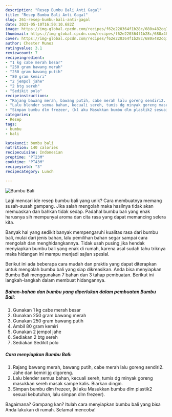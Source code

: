 ```yaml
---
description: "Resep Bumbu Bali Anti Gagal"
title: "Resep Bumbu Bali Anti Gagal"
slug: 261-resep-bumbu-bali-anti-gagal
date: 2021-05-10T16:50:10.682Z
image: https://img-global.cpcdn.com/recipes/f62e220364f1b28c/680x482cq70/bumbu-bali-foto-resep-utama.jpg
thumbnail: https://img-global.cpcdn.com/recipes/f62e220364f1b28c/680x482cq70/bumbu-bali-foto-resep-utama.jpg
cover: https://img-global.cpcdn.com/recipes/f62e220364f1b28c/680x482cq70/bumbu-bali-foto-resep-utama.jpg
author: Chester Munoz
ratingvalue: 3.1
reviewcount: 7
recipeingredient:
- "1 kg cabe merah besar"
- "250 gram bawang merah"
- "250 gram bawang putih"
- "80 gram kemiri"
- "2 jempol jahe"
- "2 btg sereh"
- "Sedikit polo"
recipeinstructions:
- "Rajang bawang merah, bawang putih, cabe merah lalu goreng sendiri2. Jahe dan kemiri jg digoreng."
- "Lalu blender semua bahan, kecuali sereh, tumis dg minyak goreng masukkan sereh masak sampe kalis. Biarkan dingin."
- "Simpan bumbu dlm frezeer, (kl aku Masukkan bumbu dlm plastik2 sesuai kebutuhan, lalu simpan dlm frezeer)."
categories:
- Resep
tags:
- bumbu
- bali

katakunci: bumbu bali 
nutrition: 140 calories
recipecuisine: Indonesian
preptime: "PT23M"
cooktime: "PT43M"
recipeyield: "3"
recipecategory: Lunch

---
```



![Bumbu Bali](https://img-global.cpcdn.com/recipes/f62e220364f1b28c/680x482cq70/bumbu-bali-foto-resep-utama.jpg)

Lagi mencari ide resep bumbu bali yang unik? Cara membuatnya memang susah-susah gampang. Jika salah mengolah maka hasilnya tidak akan memuaskan dan bahkan tidak sedap. Padahal bumbu bali yang enak harusnya sih mempunyai aroma dan cita rasa yang dapat memancing selera kita.



Banyak hal yang sedikit banyak mempengaruhi kualitas rasa dari bumbu bali, mulai dari jenis bahan, lalu pemilihan bahan segar sampai cara mengolah dan menghidangkannya. Tidak usah pusing jika hendak menyiapkan bumbu bali yang enak di rumah, karena asal sudah tahu triknya maka hidangan ini mampu menjadi sajian spesial.


Berikut ini ada beberapa cara mudah dan praktis yang dapat diterapkan untuk mengolah bumbu bali yang siap dikreasikan. Anda bisa menyiapkan Bumbu Bali menggunakan 7 bahan dan 3 tahap pembuatan. Berikut ini langkah-langkah dalam membuat hidangannya.

<!--inarticleads1-->

##### Bahan-bahan dan bumbu yang diperlukan dalam pembuatan Bumbu Bali:

1. Gunakan 1 kg cabe merah besar
1. Gunakan 250 gram bawang merah
1. Gunakan 250 gram bawang putih
1. Ambil 80 gram kemiri
1. Gunakan 2 jempol jahe
1. Sediakan 2 btg sereh
1. Sediakan Sedikit polo




<!--inarticleads2-->

##### Cara menyiapkan Bumbu Bali:

1. Rajang bawang merah, bawang putih, cabe merah lalu goreng sendiri2. Jahe dan kemiri jg digoreng.
1. Lalu blender semua bahan, kecuali sereh, tumis dg minyak goreng masukkan sereh masak sampe kalis. Biarkan dingin.
1. Simpan bumbu dlm frezeer, (kl aku Masukkan bumbu dlm plastik2 sesuai kebutuhan, lalu simpan dlm frezeer).




Bagaimana? Gampang kan? Itulah cara menyiapkan bumbu bali yang bisa Anda lakukan di rumah. Selamat mencoba!
